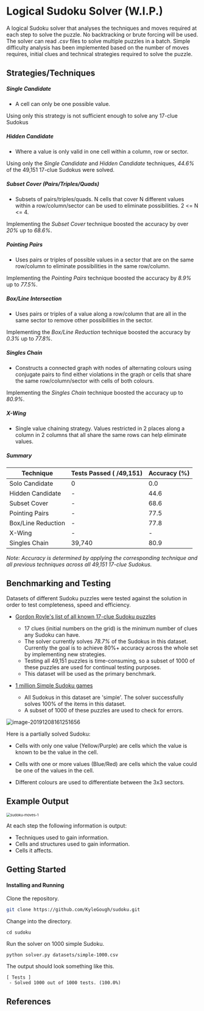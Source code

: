 # Logical Sudoku Solver (W.I.P.)

A logical Sudoku solver that analyses the techniques and moves required at each step to solve the puzzle. No backtracking or brute forcing will be used. The solver can read *.csv* files to solve multiple puzzles in a batch. Simple difficulty analysis has been implemented based on the number of moves requires, initial clues and technical strategies required to solve the puzzle.



## Strategies/Techniques ##



##### Single Candidate #####

- A cell can only be one possible value.

Using only this strategy is not sufficient enough to solve any 17-clue Sudokus



##### Hidden Candidate ###

- Where a value is only valid in one cell within a column, row or sector. 

Using only the *Single Candidate* and *Hidden Candidate* techniques, *44.6%* of the 49,151 17-clue Sudokus were solved.



##### Subset Cover (Pairs/Triples/Quads) #####

- Subsets of pairs/triples/quads. N cells that cover N different values within a row/column/sector can be used to eliminate possibilities. 2 <= N <= 4.

 Implementing the *Subset Cover* technique boosted the accuracy by over *20%* up to *68.6%*.



##### Pointing Pairs #####

- Uses pairs or triples of possible values in a sector that are on the same row/column to eliminate possibilities in the same row/column.

Implementing the *Pointing Pairs* technique boosted the accuracy by *8.9%* up to *77.5%*. 



##### Box/Line Intersection #####

- Uses pairs or triples of a value along a row/column that are all in the same sector to remove other possibilities in the sector.

Implementing the *Box/Line Reduction* technique boosted the accuracy by *0.3%* up to *77.8%*.



##### Singles Chain

* Constructs a connected graph with nodes of alternating colours using conjugate pairs to find either violations in the graph or cells that share the same row/column/sector with cells of both colours.

Implementing the *Singles Chain* technique boosted the accuracy up to *80.9%*.



##### X-Wing #####

- Single value chaining strategy. Values restricted in 2 places along a column in 2 columns that all share the same rows can help eliminate values.



##### Summary #####

| Technique          | Tests Passed ( /49,151) | Accuracy (%) |
| ------------------ | ----------------------- | ------------ |
| Solo Candidate     | 0                       | 0.0          |
| Hidden Candidate   | -                       | 44.6         |
| Subset Cover       | -                       | 68.6         |
| Pointing Pairs     | -                       | 77.5         |
| Box/Line Reduction | -                       | 77.8         |
| X-Wing             | -                       | -            |
| Singles Chain      | 39,740                  | 80.9         |

*Note: Accuracy is determined by applying the corresponding technique and all previous techniques across all 49,151 17-clue Sudokus.*



## Benchmarking and Testing ##



Datasets of different Sudoku puzzles were tested against the solution in order to test completeness, speed and efficiency.

- [Gordon Royle's list of all known 17-clue Sudoku puzzles][2]
  - 17 clues (initial numbers on the grid) is the minimum number of clues any Sudoku can have.
  - The solver currently solves *78.7%* of the Sudokus in this dataset. Currently the goal is to achieve 80%+ accuracy across the whole set by implementing new strategies.
  - Testing all 49,151 puzzles is time-consuming, so a subset of 1000 of these puzzles are used for continual testing purposes.
  - This dataset will be used as the primary benchmark.

- [1 million Simple Sudoku games][1]
  - All Sudokus in this dataset are 'simple'. The solver successfully solves 100% of the items in this dataset.
  - A subset of 1000 of these puzzles are used to check for errors.



![image-20191208161251656](/home/kyle/.config/Typora/typora-user-images/image-20191208161251656.png)



Here is a partially solved Sudoku:

* Cells with only one value (Yellow/Purple) are cells which the value is known to be the value in the cell.

* Cells with one or more values (Blue/Red) are cells which the value could be one of the values in the cell.
* Different colours are used to differentiate between the 3x3 sectors.



## Example Output



<img src="/home/kyle/Pictures/sudoku-moves-1.png" alt="sudoku-moves-1" style="zoom: 67%;" />



At each step the following information is output:

* Techniques used to gain information.
* Cells and structures used to gain information.
* Cells it affects.



## Getting Started ##



#### Installing and Running ####

Clone the repository.

``` bash
git clone https://github.com/KyleGough/sudoku.git
```



Change into the directory.

``` git
cd sudoku
```



Run the solver on 1000 simple Sudoku.

``` git
python solver.py datasets/simple-1000.csv
```



The output should look something like this.

```
[ Tests ]
 - Solved 1000 out of 1000 tests. (100.0%)
```



## References ##

[1]: https://www.kaggle.com/bryanpark/sudoku	"1,000,000 Sudoku"
[2]: http://staffhome.ecm.uwa.edu.au/~00013890/sudokumin.php	"17-Clue Sudokus"
